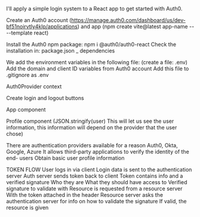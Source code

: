 
I'll apply a simple login system to a React app to get started with Auth0. 

Create an Auth0 account (https://manage.auth0.com/dashboard/us/dev-bf51noirvtly4klp/applications) 
and app (npm create vite@latest app-name -- --template react)

Install the Auth0 npm package: npm i @auth0/auth0-react 
Check the installation in: package.json _ dependencies

We add the environment variables in the following file: (create a file: .env) 
Add the domain and client ID variables from Auth0 account
Add this file to .gitignore as .env

Auth0Provider context

Create login and logout buttons

App component

Profile component 
(JSON.stringify(user) This will let us see the user information, this information will depend on the provider that the user chose)





There are authentication providers available for a reason
Auth0, Okta, Google, Azure
It allows third-party applications to verify the identity of the end- users
Obtain basic user profile information

TOKEN FLOW
User logs in via client
Login data is sent to the authentication server Auth server sends token back to client
Token contains info and a verified signature
Who they are
What they should have access to Verified signature to validate with
Resource is requested from a resource server With the token attached in the header
Resource server asks the authentication server for info on how to validate the signature
If valid, the resource is given